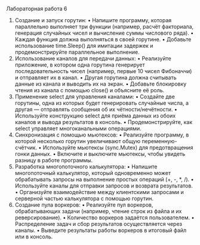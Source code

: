 Лабораторная работа 6

1.	Создание и запуск горутин:
•	Напишите программу, которая параллельно выполняет три функции (например, расчёт факториала, генерация случайных чисел и вычисление суммы числового ряда).
•	Каждая функция должна выполняться в своей горутине.
•	Добавьте использование time.Sleep() для имитации задержек и продемонстрируйте параллельное выполнение.
2.	Использование каналов для передачи данных:
•	Реализуйте приложение, в котором одна горутина генерирует последовательность чисел (например, первые 10 чисел Фибоначчи) и отправляет их в канал.
•	Другая горутина должна считывать данные из канала и выводить их на экран.
•	Добавьте блокировку чтения из канала с помощью close() и объясните её роль.
3.	Применение select для управления каналами:
•	Создайте две горутины, одна из которых будет генерировать случайные числа, а другая — отправлять сообщения об их чётности/нечётности.
•	Используйте конструкцию select для приёма данных из обоих каналов и вывода результатов в консоль.
•	Продемонстрируйте, как select управляет многоканальными операциями.
4.	Синхронизация с помощью мьютексов:
•	Реализуйте программу, в которой несколько горутин увеличивают общую переменную-счётчик.
•	Используйте мьютексы (sync.Mutex) для предотвращения гонки данных.
•	Включите и выключите мьютексы, чтобы увидеть разницу в работе программы.
5.	Разработка многопоточного калькулятора:
•	Напишите многопоточный калькулятор, который одновременно может обрабатывать запросы на выполнение простых операций (+, -, *, /).
•	Используйте каналы для отправки запросов и возврата результатов.
•	Организуйте взаимодействие между клиентскими запросами и серверной частью калькулятора с помощью горутин.
6.	Создание пула воркеров:
•	Реализуйте пул воркеров, обрабатывающих задачи (например, чтение строк из файла и их реверсирование).
•	Количество воркеров задаётся пользователем.
•	Распределение задач и сбор результатов осуществляется через каналы.
•	Выведите результаты работы воркеров в итоговый файл или в консоль.